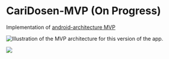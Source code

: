 # CariDosen-MVP (On Progress)

Implementation of [android-architecture MVP](https://github.com/googlesamples/android-architecture/tree/todo-mvp)



<img src="https://github.com/googlesamples/android-architecture/wiki/images/mvp.png" alt="Illustration of the MVP architecture for this version of the app."/>

![](https://i.imgur.com/hpC0t6U.gifv)

